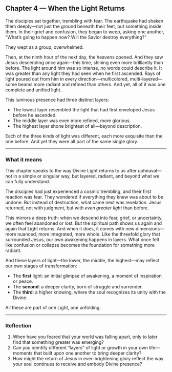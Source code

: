 ## Chapter 4 — When the Light Returns

The disciples sat together, trembling with fear. The earthquake had shaken them deeply—not just the ground beneath their feet, but something inside them. In their grief and confusion, they began to weep, asking one another, “What’s going to happen now? Will the Savior destroy everything?”

They wept as a group, overwhelmed.

Then, at the ninth hour of the next day, the heavens opened. And they saw Jesus descending once again—this time, shining even more brilliantly than before. The light around him was so intense, no words could describe it. It was greater than any light they had seen when he first ascended. Rays of light poured out from him in every direction—multicolored, multi-layered—some beams more radiant and refined than others. And yet, all of it was one complete and unified light.

This luminous presence had three distinct layers:

* The lowest layer resembled the light that had first enveloped Jesus before he ascended.
* The middle layer was even more refined, more glorious.
* The highest layer shone brightest of all—beyond description.

Each of the three kinds of light was different, each more exquisite than the one before. And yet they were all part of the same single glory.

---

### What it means

This chapter speaks to the way Divine Light returns to us after upheaval—not in a simple or singular way, but layered, radiant, and beyond what we can fully understand.

The disciples had just experienced a cosmic trembling, and their first reaction was fear. They wondered if everything they knew was about to be undone. But instead of destruction, what came next was revelation. Jesus returned, not with judgment, but with *even greater light* than before.

This mirrors a deep truth: when we descend into fear, grief, or uncertainty, we often feel abandoned or lost. But the spiritual path shows us again and again that Light returns. And when it does, it comes with new dimensions—more nuanced, more integrated, more whole. Like the threefold glory that surrounded Jesus, our own awakening happens in layers. What once felt like confusion or collapse becomes the foundation for something more radiant.

And these layers of light—the lower, the middle, the highest—may reflect our own stages of transformation:

* The **first** light: an initial glimpse of awakening, a moment of inspiration or peace.
* The **second**: a deeper clarity, born of struggle and surrender.
* The **third**: a higher knowing, where the soul recognizes its unity with the Divine.

All these are part of one Light, one unfolding.

---

### Reflection

1. When have you feared that your world was falling apart, only to later find that something greater was emerging?
2. Can you identify different “layers” of light or growth in your own life—moments that built upon one another to bring deeper clarity?
3. How might the return of Jesus in ever-brightening glory reflect the way your soul continues to receive and embody Divine presence?
